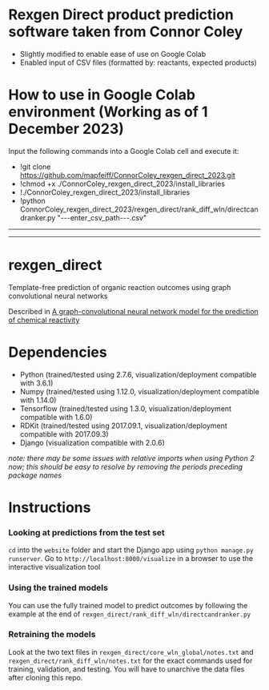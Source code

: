 # Rexgen Direct product prediction software taken from Connor Coley
 * Slightly modified to enable ease of use on Google Colab
 * Enabled input of CSV files (formatted by: reactants, expected products)

# How to use in Google Colab environment (Working as of 1 December 2023)
 Input the following commands into a Google Colab cell and execute it:
 * !git clone https://github.com/mapfeiff/ConnorColey_rexgen_direct_2023.git
 * !chmod +x ./ConnorColey_rexgen_direct_2023/install_libraries
 * !./ConnorColey_rexgen_direct_2023/install_libraries
 * !python ConnorColey_rexgen_direct_2023/rexgen_direct/rank_diff_wln/directcandranker.py "---enter_csv_path---.csv"

---
---

# rexgen_direct
Template-free prediction of organic reaction outcomes using graph convolutional neural networks

Described in [A graph-convolutional neural network model for the prediction of chemical reactivity](https://pubs.rsc.org/en/content/articlelanding/2019/sc/c8sc04228d)

# Dependencies
- Python (trained/tested using 2.7.6, visualization/deployment compatible with 3.6.1)
- Numpy (trained/tested using 1.12.0, visualization/deployment compatible with 1.14.0)
- Tensorflow (trained/tested using 1.3.0, visualization/deployment compatible with 1.6.0)
- RDKit (trained/tested using 2017.09.1, visualization/deployment compatible with 2017.09.3)
- Django (visualization compatible with 2.0.6)

_note: there may be some issues with relative imports when using Python 2 now; this should be easy to resolve by removing the periods preceding package names_

# Instructions 


### Looking at predictions from the test set
```cd``` into the ```website``` folder and start the Django app using ```python manage.py runserver```. Go to ```http://localhost:8000/visualize``` in a browser to use the interactive visualization tool

### Using the trained models
You can use the fully trained model to predict outcomes by following the example at the end of ```rexgen_direct/rank_diff_wln/directcandranker.py```

### Retraining the models
Look at the two text files in ```rexgen_direct/core_wln_global/notes.txt``` and ```rexgen_direct/rank_diff_wln/notes.txt``` for the exact commands used for training, validation, and testing. You will have to unarchive the data files after cloning this repo.
